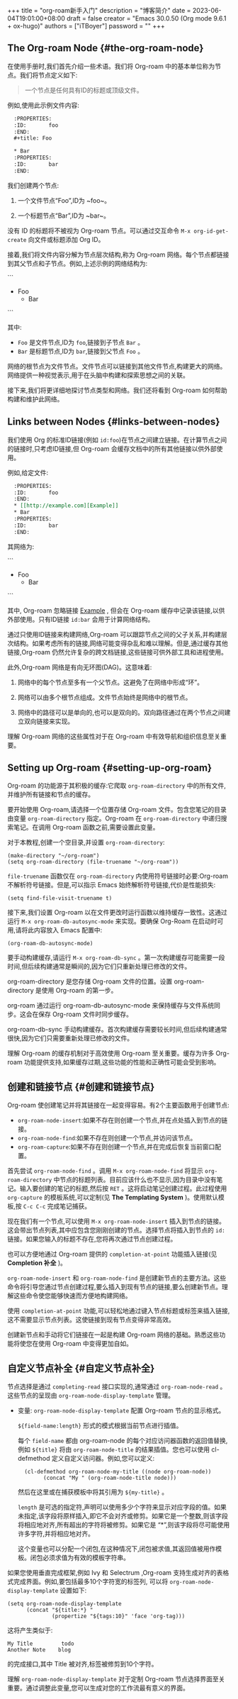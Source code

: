 +++
title = "org-roam新手入门"
description = "博客简介"
date = 2023-06-04T19:01:00+08:00
draft = false
creator = "Emacs 30.0.50 (Org mode 9.6.1 + ox-hugo)"
authors = ["iTBoyer"]
password = ""
+++

## The Org-roam Node {#the-org-roam-node}

在使用手册时,我们首先介绍一些术语。我们将 Org-roam 中的基本单位称为节点。我们将节点定义如下: 

> 一个节点是任何具有ID的标题或顶级文件。 

例如,使用此示例文件内容: 

```org
  :PROPERTIES:
  :ID:       foo
  :END:
  #+title: Foo

  * Bar
  :PROPERTIES:
  :ID:       bar
  :END:
```

我们创建两个节点: 

1.  一个文件节点“Foo”,ID为 ~foo~。

2.  一个标题节点“Bar”,ID为 ~bar~。

没有 ID 的标题将不被视为 Org-roam 节点。可以通过交互命令 `M-x org-id-get-create` 向文件或标题添加 Org ID。 

接着,我们将文件内容分解为节点层次结构,称为 Org-roam 网络。每个节点都链接到其父节点和子节点。例如,上述示例的网络结构为: 

\`\`\` 

-   Foo 
    -   Bar

\`\`\` 

其中: 

-   `Foo` 是文件节点,ID为 `foo`,链接到子节点 `Bar` 。
-   `Bar` 是标题节点,ID为 `bar`,链接到父节点 `Foo` 。

网络的根节点为文件节点。文件节点可以链接到其他文件节点,构建更大的网络。网络提供一种视觉表示,用于在头脑中构建和探索思想之间的关联。 

接下来,我们将更详细地探讨节点类型和网络。我们还将看到 Org-roam 如何帮助构建和维护此网络。 


## Links between Nodes {#links-between-nodes}

我们使用 Org 的标准ID链接(例如 `id:foo`)在节点之间建立链接。在计算节点之间的链接时,只考虑ID链接,但 Org-roam 会缓存文档中的所有其他链接以供外部使用。 

例如,给定文件: 

```org
  :PROPERTIES:
  :ID:       foo
  :END:
  * [[http://example.com][Example]]
  * Bar
  :PROPERTIES:
  :ID:       bar
  :END:
```

其网络为: 

\`\`\` 

-   Foo 
    -   Bar

\`\`\` 

其中, Org-roam 忽略链接 [Example](http://example.com) , 但会在 Org-roam 缓存中记录该链接,以供外部使用。只有ID链接 `id:bar` 会用于计算网络结构。 

通过只使用ID链接来构建网络,Org-roam 可以跟踪节点之间的父子关系,并构建层次结构。如果考虑所有的链接,网络可能变得杂乱和难以理解。但是,通过缓存其他链接,Org-roam 仍然允许复杂的跨文档链接,这些链接可供外部工具和进程使用。 

此外,Org-roam 网络是有向无环图(DAG)。这意味着: 

1.  网络中的每个节点至多有一个父节点。这避免了在网络中形成&ldquo;环&rdquo;。

2.  网络可以由多个根节点组成。文件节点始终是网络中的根节点。

3.  网络中的路径可以是单向的,也可以是双向的。双向路径通过在两个节点之间建立双向链接来实现。

理解 Org-roam 网络的这些属性对于在 Org-roam 中有效导航和组织信息至关重要。 


## Setting up Org-roam {#setting-up-org-roam}

Org-roam 的功能源于其积极的缓存:它爬取 `org-roam-directory` 中的所有文件,并维护所有链接和节点的缓存。 

要开始使用 Org-roam,请选择一个位置存储 Org-roam 文件。包含您笔记的目录由变量 `org-roam-directory` 指定。Org-roam 在 `org-roam-directory` 中递归搜索笔记。在调用 Org-roam 函数之前,需要设置此变量。 

对于本教程,创建一个空目录,并设置 `org-roam-directory`: 

```emacs-lisp
(make-directory "~/org-roam")
(setq org-roam-directory (file-truename "~/org-roam"))
```

`file-truename` 函数仅在 `org-roam-directory` 内使用符号链接时必要:Org-roam 不解析符号链接。但是,可以指示 Emacs 始终解析符号链接,代价是性能损失: 

```emacs-lisp
(setq find-file-visit-truename t)
```

接下来,我们设置 Org-roam 以在文件更改时运行函数以维持缓存一致性。这通过运行 `M-x org-roam-db-autosync-mode` 来实现。要确保 Org-Roam 在启动时可用,请将此内容放入 Emacs 配置中: 

```emacs-lisp
(org-roam-db-autosync-mode)
```

要手动构建缓存,请运行 `M-x org-roam-db-sync` 。第一次构建缓存可能需要一段时间,但后续构建通常是瞬间的,因为它们只重新处理已修改的文件。 

org-roam-directory 是您存储 Org-roam 文件的位置。设置 org-roam-directory 是使用 Org-roam 的第一步。 

org-roam 通过运行 org-roam-db-autosync-mode 来保持缓存与文件系统同步。这会在保存 Org-roam 文件时同步缓存。 

org-roam-db-sync 手动构建缓存。首次构建缓存需要较长时间,但后续构建通常很快,因为它们只需要重新处理已修改的文件。 

理解 Org-roam 的缓存机制对于高效使用 Org-roam 至关重要。缓存为许多 Org-roam 功能提供支持,如果缓存过期,这些功能的性能和正确性可能会受到影响。 


## 创建和链接节点 {#创建和链接节点}

Org-roam 使创建笔记并将其链接在一起变得容易。有2个主要函数用于创建节点: 

-   `org-roam-node-insert`:如果不存在则创建一个节点,并在点处插入到节点的链接。
-   `org-roam-node-find`:如果不存在则创建一个节点,并访问该节点。
-   `org-roam-capture`:如果不存在则创建一个节点,并在完成后恢复当前窗口配置。

首先尝试 `org-roam-node-find` 。调用 `M-x org-roam-node-find` 将显示 `org-roam-directory` 中节点的标题列表。目前应该什么也不显示,因为目录中没有笔记。输入要创建的笔记的标题,然后按 `RET` 。这将启动笔记创建过程。此过程使用 `org-capture` 的模板系统,可以定制(见 **The Templating System** )。使用默认模板,按 `C-c C-c` 完成笔记捕获。 

现在我们有一个节点,可以使用 `M-x org-roam-node-insert` 插入到节点的链接。这会带出节点列表,其中应包含您刚刚创建的节点。选择节点将插入到节点的 `id:` 链接。如果您输入的标题不存在,您将再次通过节点创建过程。 

也可以方便地通过 Org-roam 提供的 `completion-at-point` 功能插入链接(见 **Completion 补全** )。 

`org-roam-node-insert` 和 `org-roam-node-find` 是创建新节点的主要方法。这些命令将引导您通过节点创建过程,要么插入到现有节点的链接,要么创建新节点。理解这些命令使您能够快速而方便地构建网络。 

使用 `completion-at-point` 功能,可以轻松地通过键入节点标题或标签来插入链接,这不需要显示节点列表。这使链接到现有节点变得非常高效。 

创建新节点和手动将它们链接在一起是构建 Org-roam 网络的基础。熟悉这些功能将使您在使用 Org-roam 中变得更加自如。 


## 自定义节点补全 {#自定义节点补全}

节点选择是通过 `completing-read` 接口实现的,通常通过 `org-roam-node-read` 。这些节点的呈现由 `org-roam-node-display-template` 管理。 

-   变量: `org-roam-node-display-template` 配置 Org-roam 节点的显示格式。 
    
    `${field-name:length}` 形式的模式根据当前节点进行插值。 
    
    每个 `field-name` 都由 org-roam-node 的每个对应访问器函数的返回值替换,例如 `${title}` 将由 `org-roam-node-title` 的结果插值。您也可以使用 cl-defmethod 定义自定义访问器。例如,您可以定义: 
    ```elisp { linenos=true, linenostart=1, hl_lines=["0-0","0-0"] }
      (cl-defmethod org-roam-node-my-title ((node org-roam-node))
            (concat "My " (org-roam-node-title node)))
    ```
    然后在这里或在捕获模板中将其引用为 `${my-title}` 。 
    
    `length` 是可选的指定符,声明可以使用多少个字符来显示对应字段的值。如果未指定,该字段将原样插入,即它不会对齐或修剪。如果它是一个整数,则该字段将相应地对齐,所有超出的字符将被修剪。如果它是 “\*”,则该字段将尽可能使用许多字符,并将相应地对齐。 
    
    这个变量也可以分配一个闭包,在这种情况下,闭包被求值,其返回值被用作模板。闭包必须求值为有效的模板字符串。

如果您使用垂直完成框架,例如 Ivy 和 Selectrum ,Org-roam 支持生成对齐的表格式完成界面。例如,要包括最多10个字符宽的标签列, 可以将 `org-roam-node-display-template` 设置如下: 

```emacs-lisp
(setq org-roam-node-display-template
      (concat "${title:*} "
              (propertize "${tags:10}" 'face 'org-tag)))
```

这将产生类似于: 

```text
My Title         todo
Another Note    blog
```

的完成接口,其中 Title 被对齐,标签被修剪到10个字符。 

理解 `org-roam-node-display-template` 对于定制 Org-roam 节点选择界面至关重要。通过调整此变量,您可以生成对您的工作流最有意义的界面。 

